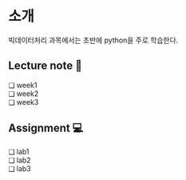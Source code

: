 소개
==
빅데이터처리 과목에서는 초반에 python을 주로 학습한다.  
  
Lecture note 📝  
--
❑ week1  
❑ week2  
❑ week3  
  
Assignment 💻
--  
❑ lab1  
❑ lab2  
❑ lab3  
